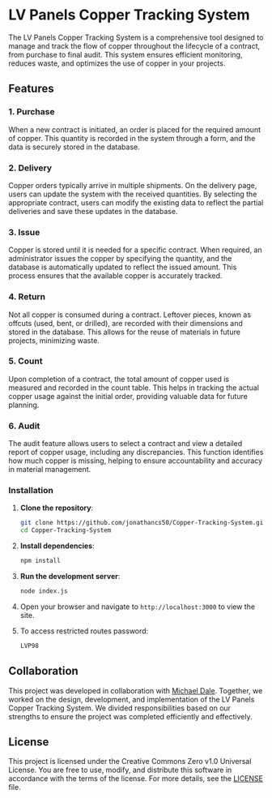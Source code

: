 # LV Panels Copper Tracking System

The LV Panels Copper Tracking System is a comprehensive tool designed to manage and track the flow of copper throughout the lifecycle of a contract, from purchase to final audit. This system ensures efficient monitoring, reduces waste, and optimizes the use of copper in your projects.

## Features

### 1. Purchase

When a new contract is initiated, an order is placed for the required amount of copper. This quantity is recorded in the system through a form, and the data is securely stored in the database.

### 2. Delivery

Copper orders typically arrive in multiple shipments. On the delivery page, users can update the system with the received quantities. By selecting the appropriate contract, users can modify the existing data to reflect the partial deliveries and save these updates in the database.

### 3. Issue

Copper is stored until it is needed for a specific contract. When required, an administrator issues the copper by specifying the quantity, and the database is automatically updated to reflect the issued amount. This process ensures that the available copper is accurately tracked.

### 4. Return

Not all copper is consumed during a contract. Leftover pieces, known as offcuts (used, bent, or drilled), are recorded with their dimensions and stored in the database. This allows for the reuse of materials in future projects, minimizing waste.

### 5. Count

Upon completion of a contract, the total amount of copper used is measured and recorded in the count table. This helps in tracking the actual copper usage against the initial order, providing valuable data for future planning.

### 6. Audit

The audit feature allows users to select a contract and view a detailed report of copper usage, including any discrepancies. This function identifies how much copper is missing, helping to ensure accountability and accuracy in material management.

### Installation

1. **Clone the repository**:
   ```bash
   git clone https://github.com/jonathancs50/Copper-Tracking-System.git
   cd Copper-Tracking-System
   ```

2. **Install dependencies**:
   ```bash
   npm install
   ```

3. **Run the development server**:
   ```bash
   node index.js
   ```

4. Open your browser and navigate to `http://localhost:3000` to view the site.

5. To access restricted routes password:
   ```bash
   LVP98
   ```

## Collaboration

This project was developed in collaboration with [Michael Dale](https://github.com/Michael-Dale). Together, we worked on the design, development, and implementation of the LV Panels Copper Tracking System. We divided responsibilities based on our strengths to ensure the project was completed efficiently and effectively.

## License

This project is licensed under the Creative Commons Zero v1.0 Universal License. You are free to use, modify, and distribute this software in accordance with the terms of the license. For more details, see the [LICENSE](LICENSE) file.
